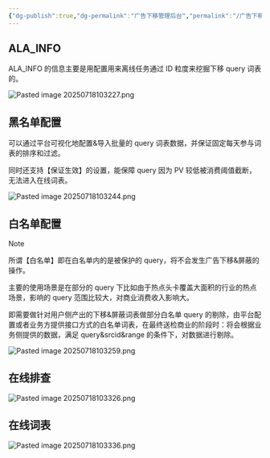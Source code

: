 ```yaml
---
{"dg-publish":true,"dg-permalink":"广告下移管理后台","permalink":"/广告下移管理后台/"}
---
```



## ALA_INFO

ALA_INFO 的信息主要是用配置用来离线任务通过 ID 粒度来挖掘下移 query 词表的。

![Pasted image 20250718103227.png](/img/user/attachments/images/Pasted%20image%2020250718103227.png)

## 黑名单配置

可以通过平台可视化地配置&导入批量的 query 词表数据，并保证固定每天参与词表的排序和过滤。

同时还支持【保证生效】的设置，能保障 query 因为 PV 较低被消费阈值截断，无法进入在线词表。

![Pasted image 20250718103244.png](/img/user/attachments/images/Pasted%20image%2020250718103244.png)

## 白名单配置

> [!NOTE] 
> 所谓【白名单】即在白名单内的是被保护的 query，将不会发生广告下移&屏蔽的操作。

主要的使用场景是在部分的 query 下比如由于热点头卡覆盖大面积的行业的热点场景，影响的 query 范围比较大，对商业消费收入影响大。

即需要做针对用户侧产出的下移&屏蔽词表做部分白名单 query 的剔除，由平台配置或者业务方提供接口方式的白名单词表，在最终送检商业的阶段时：将会根据业务侧提供的数据，满足 query&srcid&range 的条件下，对数据进行剔除。

![Pasted image 20250718103259.png](/img/user/attachments/images/Pasted%20image%2020250718103259.png)

## 在线排查

![Pasted image 20250718103326.png](/img/user/attachments/images/Pasted%20image%2020250718103326.png)

## 在线词表

![Pasted image 20250718103336.png](/img/user/attachments/images/Pasted%20image%2020250718103336.png)